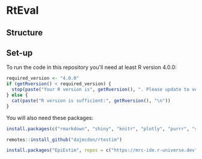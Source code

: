 # RtEval

## Structure

## Set-up

To run the code in this repository you'll need at least R version 4.0.0:

```r
required_version <- "4.0.0"
if (getRversion() < required_version) {
  stop(paste("Your R version is", getRversion(), ". Please update to version", required_version, "or higher."))
} else {
  cat(paste("R version is sufficient:", getRversion(), "\n"))
}
```

You will also need these packages:

```r
install.packages(c("rmarkdown", "shiny", "knitr", "plotly", "purrr", "splines", "tidyverse", "readr", "EpiLPS", "EpiNow2", "lubridate", "rstan", "cmdstanr", "R0", "remotes", "ggpubr", "ggtext", "lemon", "patchwork"))

remotes::install_github("dajmcdon/rtestim")

install.packages("EpiEstim", repos = c("https://mrc-ide.r-universe.dev", "https://cloud.r-project.org"))
```
